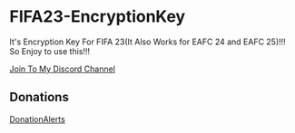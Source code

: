 # FIFA23-EncryptionKey
It's Encryption Key For FIFA 23(It Also Works for EAFC 24 and EAFC 25)!!! So Enjoy to use this!!!

[Join To My Discord Channel](https://discord.gg/U2P5Hrcq9C)

## Donations

[DonationAlerts](https://donationalerts.com/r/rikkomatsumato)
